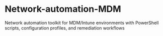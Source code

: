 # Network-automation-MDM
Network automation toolkit for MDM/Intune environments with PowerShell scripts, configuration profiles, and remediation workflows

